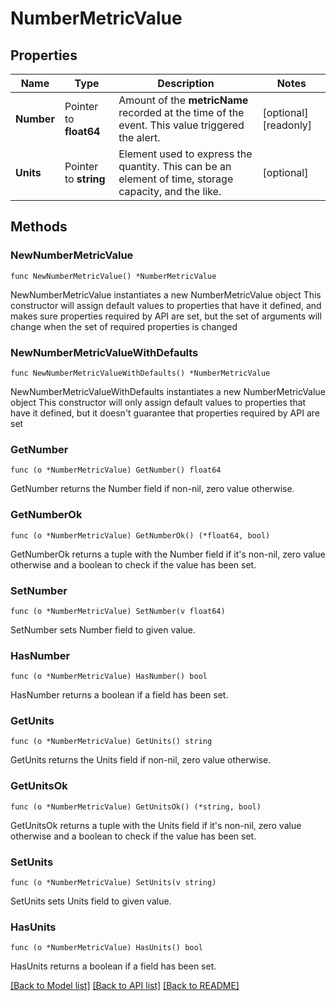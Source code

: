 # NumberMetricValue

## Properties

Name | Type | Description | Notes
------------ | ------------- | ------------- | -------------
**Number** | Pointer to **float64** | Amount of the **metricName** recorded at the time of the event. This value triggered the alert. | [optional] [readonly] 
**Units** | Pointer to **string** | Element used to express the quantity. This can be an element of time, storage capacity, and the like. | [optional] 

## Methods

### NewNumberMetricValue

`func NewNumberMetricValue() *NumberMetricValue`

NewNumberMetricValue instantiates a new NumberMetricValue object
This constructor will assign default values to properties that have it defined,
and makes sure properties required by API are set, but the set of arguments
will change when the set of required properties is changed

### NewNumberMetricValueWithDefaults

`func NewNumberMetricValueWithDefaults() *NumberMetricValue`

NewNumberMetricValueWithDefaults instantiates a new NumberMetricValue object
This constructor will only assign default values to properties that have it defined,
but it doesn't guarantee that properties required by API are set

### GetNumber

`func (o *NumberMetricValue) GetNumber() float64`

GetNumber returns the Number field if non-nil, zero value otherwise.

### GetNumberOk

`func (o *NumberMetricValue) GetNumberOk() (*float64, bool)`

GetNumberOk returns a tuple with the Number field if it's non-nil, zero value otherwise
and a boolean to check if the value has been set.

### SetNumber

`func (o *NumberMetricValue) SetNumber(v float64)`

SetNumber sets Number field to given value.

### HasNumber

`func (o *NumberMetricValue) HasNumber() bool`

HasNumber returns a boolean if a field has been set.

### GetUnits

`func (o *NumberMetricValue) GetUnits() string`

GetUnits returns the Units field if non-nil, zero value otherwise.

### GetUnitsOk

`func (o *NumberMetricValue) GetUnitsOk() (*string, bool)`

GetUnitsOk returns a tuple with the Units field if it's non-nil, zero value otherwise
and a boolean to check if the value has been set.

### SetUnits

`func (o *NumberMetricValue) SetUnits(v string)`

SetUnits sets Units field to given value.

### HasUnits

`func (o *NumberMetricValue) HasUnits() bool`

HasUnits returns a boolean if a field has been set.


[[Back to Model list]](../README.md#documentation-for-models) [[Back to API list]](../README.md#documentation-for-api-endpoints) [[Back to README]](../README.md)


